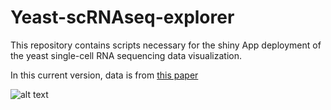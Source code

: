 # Yeast-scRNAseq-explorer
This repository contains scripts necessary for the shiny App deployment of the yeast single-cell RNA sequencing data visualization.

In this current version, data is from [this paper](https://www.nature.com/articles/s41564-018-0346-9)

![alt text](https://github.com/KiyanShabestary/Yeast-scRNAseq-explorer/Menu_yeast-scRNAseq-explorer.png "Shiny App for Nadal-Ribelles scRNAseq data visualization")
